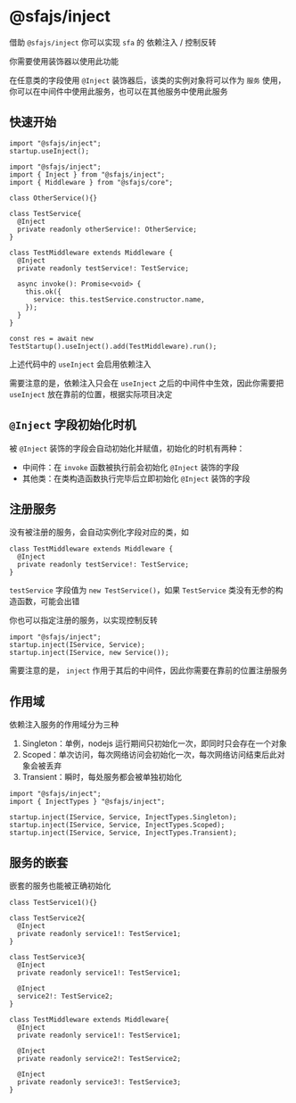 # @sfajs/inject

借助 `@sfajs/inject` 你可以实现 `sfa` 的 依赖注入 / 控制反转

你需要使用装饰器以使用此功能

在任意类的字段使用 `@Inject` 装饰器后，该类的实例对象将可以作为 `服务` 使用，你可以在中间件中使用此服务，也可以在其他服务中使用此服务

## 快速开始

```TS
import "@sfajs/inject";
startup.useInject();
```

```TS
import "@sfajs/inject";
import { Inject } from "@sfajs/inject";
import { Middleware } from "@sfajs/core";

class OtherService(){}

class TestService{
  @Inject
  private readonly otherService!: OtherService;
}

class TestMiddleware extends Middleware {
  @Inject
  private readonly testService!: TestService;

  async invoke(): Promise<void> {
    this.ok({
      service: this.testService.constructor.name,
    });
  }
}

const res = await new TestStartup().useInject().add(TestMiddleware).run();
```

上述代码中的 `useInject` 会启用依赖注入

需要注意的是，依赖注入只会在 `useInject` 之后的中间件中生效，因此你需要把 `useInject` 放在靠前的位置，根据实际项目决定

## `@Inject` 字段初始化时机

被 `@Inject` 装饰的字段会自动初始化并赋值，初始化的时机有两种：

- 中间件：在 `invoke` 函数被执行前会初始化 `@Inject` 装饰的字段
- 其他类：在类构造函数执行完毕后立即初始化 `@Inject` 装饰的字段

## 注册服务

没有被注册的服务，会自动实例化字段对应的类，如

```TS
class TestMiddleware extends Middleware {
  @Inject
  private readonly testService!: TestService;
}
```

`testService` 字段值为 `new TestService()`，如果 `TestService` 类没有无参的构造函数，可能会出错

你也可以指定注册的服务，以实现控制反转

```TS
import "@sfajs/inject";
startup.inject(IService, Service);
startup.inject(IService, new Service());
```

需要注意的是， `inject` 作用于其后的中间件，因此你需要在靠前的位置注册服务

## 作用域

依赖注入服务的作用域分为三种

1. Singleton：单例，nodejs 运行期间只初始化一次，即同时只会存在一个对象
2. Scoped：单次访问，每次网络访问会初始化一次，每次网络访问结束后此对象会被丢弃
3. Transient：瞬时，每处服务都会被单独初始化

```TS
import "@sfajs/inject";
import { InjectTypes } "@sfajs/inject";

startup.inject(IService, Service, InjectTypes.Singleton);
startup.inject(IService, Service, InjectTypes.Scoped);
startup.inject(IService, Service, InjectTypes.Transient);
```

## 服务的嵌套

嵌套的服务也能被正确初始化

```TS
class TestService1(){}

class TestService2{
  @Inject
  private readonly service1!: TestService1;
}

class TestService3{
  @Inject
  private readonly service1!: TestService1;

  @Inject
  service2!: TestService2;
}

class TestMiddleware extends Middleware{
  @Inject
  private readonly service1!: TestService1;

  @Inject
  private readonly service2!: TestService2;

  @Inject
  private readonly service3!: TestService3;
}
```
